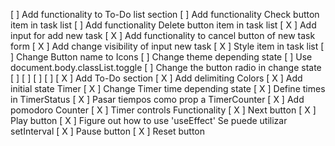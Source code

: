 [ ] Add functionality to To-Do list section
    [  ] Add functionality Check button item in task list
    [  ] Add functionality Delete button item in task list
    [ X ] Add input for add new task
    [ X ] Add functionality to cancel button of new task form
    [ X ] Add change visibility of input new task
    [ X ] Style item in task list
[ ] Change Button name to Icons
[ ] Change theme depending state
    [  ] Use document.body.classList.toggle <!------ Ver video 2 del curso de react de midudev  -------->
[ ] Change the button radio in change state
[ ] 
[ ] 
[ ] 
[ ] 
[ X ] Add To-Do section
[ X ] Add delimiting Colors
[ X ] Add initial state Timer
[ X ] Change Timer time depending state
    [ X ] Define times in TimerStatus
    [ X ] Pasar tiempos como prop a TimerCounter
[ X ] Add pomodoro Counter
[ X ] Timer controls Functionality
    [ X ] Next button
    [ X ] Play button
        [ X ] Figure out how to use 'useEffect' <!-- Puedo seguir viendo el video 2 del curso de react de midudev -->
        Se puede utilizar setInterval
    [ X ] Pause button
    [ X ] Reset button